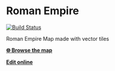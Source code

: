 # Roman Empire

[![Build Status](https://travis-ci.org/klokantech/roman-empire.svg?branch=master)](https://travis-ci.org/klokantech/roman-empire)

Roman Empire Map made with vector tiles

**[:globe_with_meridians: Browse the map](https://klokantech.github.io/roman-empire/#3.97/45.49/6.47)**

**[Edit online](https://editor.openmaptiles.org/?style=https://raw.githubusercontent.com/klokantech/roman-empire/master/style.json#4.6/42.943/8.771)**
